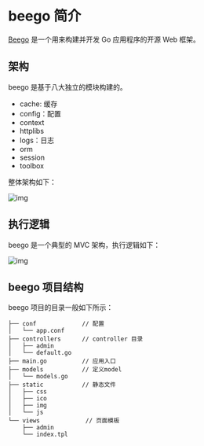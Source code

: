 # beego 简介

[Beego](https://beego.me/) 是一个用来构建并开发 Go 应用程序的开源 Web 框架。

## 架构

beego 是基于八大独立的模块构建的。

- cache: 缓存
- config：配置
- context
- httplibs
- logs：日志
- orm
- session
- toolbox

整体架构如下：

![img](https://beego.me/docs/images/architecture.png)

## 执行逻辑

beego 是一个典型的 MVC 架构，执行逻辑如下：

![img](https://beego.me/docs/images/flow.png)

## beego 项目结构

beego 项目的目录一般如下所示：

```
├── conf             // 配置
│   └── app.conf
├── controllers      // controller 目录
│   ├── admin
│   └── default.go
├── main.go          // 应用入口
├── models           // 定义model
│   └── models.go
├── static           // 静态文件
│   ├── css
│   ├── ico
│   ├── img
│   └── js
└── views             // 页面模板
    ├── admin
    └── index.tpl
```

